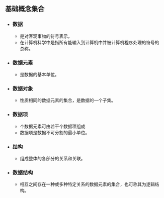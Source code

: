 基础概念集合
----
* ### 数据
  * 是对客观事物的符号表示。
  * 在计算机科学中是指所有能输入到计算机中并被计算机程序处理的符号的总称。
* ### 数据元素
  * 是数据的基本单位。
* ### 数据对象
  * 性质相同的数据元素的集合，是数据的一个子集。
* ### 数据项
  * 个数据元素可由若干个数据项组成
  * 数据项是数据不可分割的最小单位。
* ### 结构
  * 组成整体的各部分的关系和关联。
* ### 数据结构
  * 相互之间存在一种或多种特定关系的数据元素的集合，也可称其为逻辑结构。
  
  
